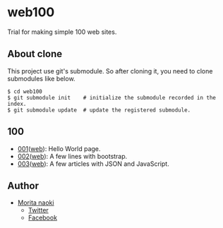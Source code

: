 web100
======

Trial for making simple 100 web sites.

About clone
------

This project use git's submodule. So after cloning it, you need to clone submodules like below.

```
$ cd web100
$ git submodule init    # initialize the submodule recorded in the index.
$ git submodule update  # update the registered submodule.
```

100
----

- [001](https://github.com/morizotter/web100-001)([web](http://morizotter.github.io/web100-001)): Hello World page.
- [002](https://github.com/morizotter/web100-002)([web](http://morizotter.github.io/web100-002)): A few lines with bootstrap.
- [003](https://github.com/morizotter/web100-003)([web](http://morizotter.github.io/web100-003)): A few articles with JSON and JavaScript.

Author
-------

- [Morita naoki](http://moritanaoki.org)
  - [Twitter](http://twitter.com/morizotter)
  - [Facebook](http://facebook.com/morizotter)